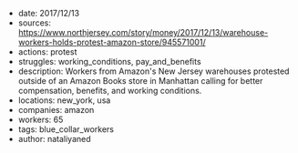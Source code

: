 - date: 2017/12/13
- sources: https://www.northjersey.com/story/money/2017/12/13/warehouse-workers-holds-protest-amazon-store/945571001/
- actions: protest
- struggles: working_conditions, pay_and_benefits
- description: Workers from Amazon's New Jersey warehouses protested outside of an Amazon Books store in Manhattan calling for better compensation, benefits, and working conditions. 
- locations: new_york, usa
- companies: amazon
- workers: 65
- tags: blue_collar_workers
- author: nataliyaned
